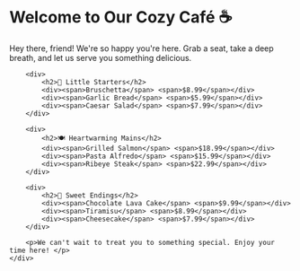 <!DOCTYPE html>
<html lang="en">
<head>
    <meta charset="UTF-8">
    <meta name="viewport" content="width=device-width, initial-scale=1.0">
    <title>Welcome to Our Cozy Café ☕</title>
</head>
<body>
    <div>
        <h1>Welcome to Our Cozy Café ☕</h1>
        <p>Hey there, friend! We're so happy you're here. Grab a seat, take a deep breath, and let us serve you something delicious. </p>
        
        <div>
            <h2>🥗 Little Starters</h2>
            <div><span>Bruschetta</span> <span>$8.99</span></div>
            <div><span>Garlic Bread</span> <span>$5.99</span></div>
            <div><span>Caesar Salad</span> <span>$7.99</span></div>
        </div>

        <div>
            <h2>🍽️ Heartwarming Mains</h2>
            <div><span>Grilled Salmon</span> <span>$18.99</span></div>
            <div><span>Pasta Alfredo</span> <span>$15.99</span></div>
            <div><span>Ribeye Steak</span> <span>$22.99</span></div>
        </div>

        <div>
            <h2>🍰 Sweet Endings</h2>
            <div><span>Chocolate Lava Cake</span> <span>$9.99</span></div>
            <div><span>Tiramisu</span> <span>$8.99</span></div>
            <div><span>Cheesecake</span> <span>$7.99</span></div>
        </div>

        <p>We can't wait to treat you to something special. Enjoy your time here! </p>
    </div>
</body>
</html>
